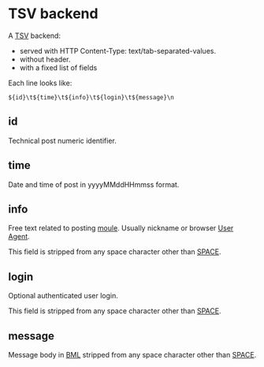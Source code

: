 # TSV backend

A [TSV](https://en.wikipedia.org/wiki/Tab-separated_values) backend:

- served with HTTP Content-Type: text/tab-separated-values.
- without header.
- with a fixed list of fields

Each line looks like:

```
${id}\t${time}\t${info}\t${login}\t${message}\n
```

## id

Technical post numeric identifier.

## time

Date and time of post in yyyyMMddHHmmss format.

## info

Free text related to posting [moule](../ontology/moules.md). Usually nickname or browser [User Agent](https://en.wikipedia.org/wiki/User_agent).

This field is stripped from any space character other than [SPACE](http://www.fileformat.info/info/unicode/char/0020/index.htm).

## login

Optional authenticated  user login.

This field is stripped from any space character other than [SPACE](http://www.fileformat.info/info/unicode/char/0020/index.htm).

## message

Message body in [BML](./bml.md) stripped from any space character other than [SPACE](http://www.fileformat.info/info/unicode/char/0020/index.htm).